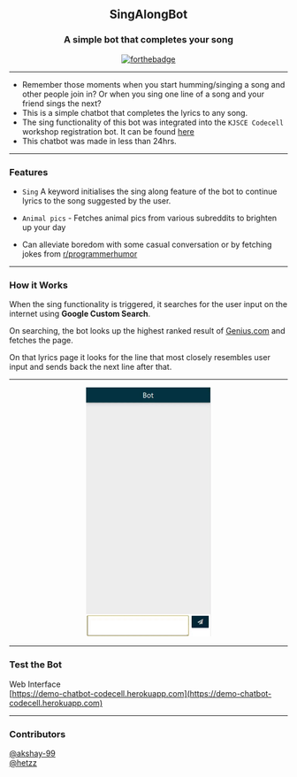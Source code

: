 

<h2 align="center">SingAlongBot</h2>


<h3 align="center">A simple bot that completes your song</h3>
<div align="center">

[![forthebadge](https://forthebadge.com/images/badges/made-with-python.svg)](https://forthebadge.com)

</div>

------------------------------------------

- Remember those moments when you start humming/singing a song and other people join in? Or when you sing one line of a song and your friend sings the next?
- This is a simple chatbot that completes the lyrics to any song.
- The sing functionality of this bot was integrated into the `KJSCE Codecell` workshop registration bot. It can be found [here](https://github.com/kjsce-codecell/Chatbot-Codecell)
- This chatbot was made in less than 24hrs.

------------------------------------------
### Features

- `Sing` A keyword initialises the sing along feature of the bot to continue lyrics to the song suggested by the user.
- `Animal pics` - Fetches animal pics from various subreddits to brighten up your day

- Can alleviate boredom with some casual conversation or by fetching jokes from [r/programmerhumor](https://reddit.com/r/programmerhumor)



------------------------------------------
### How it Works
When the sing functionality is triggered, it searches for the user input on the internet using **Google Custom Search**.

On searching, the bot looks up the highest ranked result of [Genius.com](http://genius.com) and fetches the page. 

On that lyrics page it looks for the line that most closely resembles user input and sends back the next line after that.

------------------------------------------
<p align="center">
  <img src ="./assets/chatbot.gif"  height=450px>
</p>

------------------------------------------
### Test the Bot

Web Interface  
[https://demo-chatbot-codecell.herokuapp.com](https://demo-chatbot-codecell.herokuapp.com)

------------------------------------------

### Contributors
[@akshay-99](https://github.com/akshay-99)  
[@hetzz](https://github.com/hetzz)

